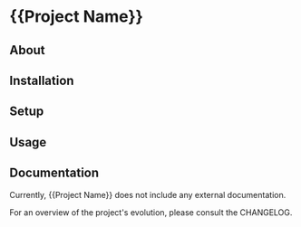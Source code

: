 # {{Project Name}}

## About

## Installation

## Setup

## Usage

## Documentation
Currently, {{Project Name}} does not include any external documentation.

For an overview of the project's evolution, please consult the CHANGELOG.
